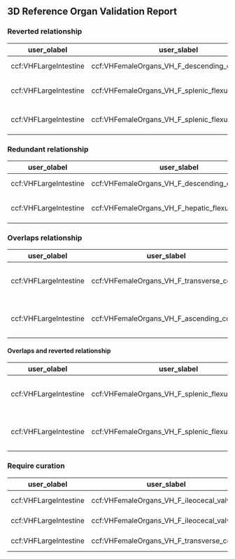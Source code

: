 ## 3D Reference Organ Validation Report

### Reverted relationship

| user_olabel                                          | user_slabel                                                                     | o              | s              | olabel                   | slabel           |
|------------------------------------------------------|---------------------------------------------------------------------------------|----------------|----------------|--------------------------|------------------|
| ccf:VHFLargeIntestine | ccf:VHFemaleOrgans_VH_F_descending_colon         | UBERON:0001158 | UBERON:0001159 | descending colon         | sigmoid colon    |
| ccf:VHFLargeIntestine | ccf:VHFemaleOrgans_VH_F_splenic_flexure_of_colon | UBERON:0022276 | UBERON:0001158 | splenic flexure of colon | descending colon |
| ccf:VHFLargeIntestine | ccf:VHFemaleOrgans_VH_F_splenic_flexure_of_colon | UBERON:0022276 | UBERON:0001157 | splenic flexure of colon | transverse colon |

### Redundant relationship

| user_olabel                                          | user_slabel                                                                     | o              | s              | olabel                   | slabel          |
|------------------------------------------------------|---------------------------------------------------------------------------------|----------------|----------------|--------------------------|-----------------|
| ccf:VHFLargeIntestine | ccf:VHFemaleOrgans_VH_F_descending_colon         | UBERON:0001158 | UBERON:0001052 | descending colon         | rectum          |
| ccf:VHFLargeIntestine | ccf:VHFemaleOrgans_VH_F_hepatic_flexure_of_colon | UBERON:0022277 | UBERON:0001156 | hepatic flexure of colon | ascending colon |

### Overlaps relationship

| user_olabel                                          | user_slabel                                                             | o              | s              | olabel           | slabel                   |
|------------------------------------------------------|-------------------------------------------------------------------------|----------------|----------------|------------------|--------------------------|
| ccf:VHFLargeIntestine | ccf:VHFemaleOrgans_VH_F_transverse_colon | UBERON:0001157 | UBERON:0022277 | transverse colon | hepatic flexure of colon |
| ccf:VHFLargeIntestine | ccf:VHFemaleOrgans_VH_F_ascending_colon  | UBERON:0001156 | UBERON:0022277 | ascending colon  | hepatic flexure of colon |

#### Overlaps and reverted relationship

| user_olabel                                          | user_slabel                                                                     | o              | s              | olabel                   | slabel           |
|------------------------------------------------------|---------------------------------------------------------------------------------|----------------|----------------|--------------------------|------------------|
| ccf:VHFLargeIntestine | ccf:VHFemaleOrgans_VH_F_splenic_flexure_of_colon | UBERON:0022276 | UBERON:0001158 | splenic flexure of colon | descending colon |
| ccf:VHFLargeIntestine | ccf:VHFemaleOrgans_VH_F_splenic_flexure_of_colon | UBERON:0022276 | UBERON:0001157 | splenic flexure of colon | transverse colon |

### Require curation

| user_olabel                                          | user_slabel                                                             | o              | s              | olabel           | slabel          |
|------------------------------------------------------|-------------------------------------------------------------------------|----------------|----------------|------------------|-----------------|
| ccf:VHFLargeIntestine | ccf:VHFemaleOrgans_VH_F_ileocecal_valve  | UBERON:0000569 | UBERON:0001153 | ileocecal valve  | caecum          |
| ccf:VHFLargeIntestine | ccf:VHFemaleOrgans_VH_F_ileocecal_valve  | UBERON:0000569 | UBERON:0001156 | ileocecal valve  | ascending colon |
| ccf:VHFLargeIntestine | ccf:VHFemaleOrgans_VH_F_transverse_colon | UBERON:0001157 | UBERON:0001153 | transverse colon | caecum          |

